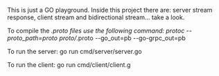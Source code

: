 This is just a GO playground. Inside this project there are: server stream response, client stream and bidirectional stream... take a look.

To compile the *.proto files use the following command:
protoc --proto_path=proto proto/*.proto --go_out=pb --go-grpc_out=pb

To run the server:
go run cmd/server/server.go

To run the client:
go run cmd/client/client.g

